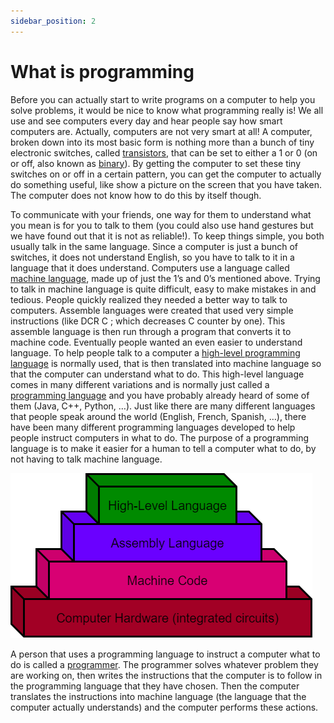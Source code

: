 ```yaml
---
sidebar_position: 2
---
```


# What is programming

Before you can actually start to write programs on a computer to help you solve problems, it would be nice to know what programming really is! We all use and see computers every day and hear people say how smart computers are. Actually, computers are not very smart at all! A computer, broken down into its most basic form is nothing more than a bunch of tiny electronic switches, called <a href='https://en.wikipedia.org/wiki/Transistors'>transistors</a>, that can be set to either a 1 or 0 (on or off, also known as <a href='https://en.wikipedia.org/wiki/Binary_number'>binary</a>). By getting the computer to set these tiny switches on or off in a certain pattern, you can get the computer to actually do something useful, like show a picture on the screen that you have taken. The computer does not know how to do this by itself though.

To communicate with your friends, one way for them to understand what you mean is for you to talk to them (you could also use hand gestures but we have found out that it is not as reliable!). To keep things simple, you both usually talk in the same language. Since a computer is just a bunch of switches, it does not understand English, so you have to talk to it in a language that it does understand. Computers use a language called <a href='https://en.wikipedia.org/wiki/Machine_code'>machine language</a>, made up of just the 1’s and 0’s mentioned above. Trying to talk in machine language is quite difficult, easy to make mistakes in and tedious. People quickly realized they needed a better way to talk to computers. Assemble languages were created that used very simple instructions (like DCR C ; which decreases C counter by one). This assemble language is then run through a program that converts it to machine code. Eventually people wanted an even easier to understand language. To help people talk to a computer a <a href='https://en.wikipedia.org/wiki/High-level_programming_language'>high-level programming language</a> is normally used, that is then translated into machine language so that the computer can understand what to do. This high-level language comes in many different variations and is normally just called a <a href='https://en.wikipedia.org/wiki/Programming_language'>programming language</a> and you have probably already heard of some of them (Java, C++, Python, …). Just like there are many different languages that people speak around the world (English, French, Spanish, …), there have been many different programming languages developed to help people instruct computers in what to do. The purpose of a programming language is to make it easier for a human to tell a computer what to do, by not having to talk machine language.

![programming_language_levels](./img/programming_language_levels.png)

A person that uses a programming language to instruct a computer what to do is called a <a href='https://en.wikipedia.org/wiki/Programmer'>programmer</a>. The programmer solves whatever problem they are working on, then writes the instructions that the computer is to follow in the programming language that they have chosen. Then the computer translates the instructions into machine language (the language that the computer actually understands) and the computer performs these actions.
